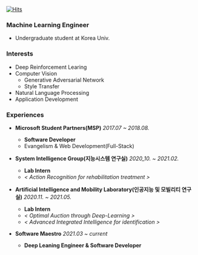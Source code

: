 [![Hits](https://hits.seeyoufarm.com/api/count/incr/badge.svg?url=https%3A%2F%2Fgithub.com%2Flongshiine&count_bg=%2379C83D&title_bg=%23555555&icon=&icon_color=%23E7E7E7&title=hits&edge_flat=false)](https://hits.seeyoufarm.com)

### Machine Learning Engineer
- Undergraduate student at Korea Univ.

### Interests
- Deep Reinforcement Learing  
- Computer Vision  
    - Generative Adversarial Network  
    - Style Transfer
- Natural Language Processing  
- Application Development  

### Experiences
- **Microsoft Student Partners(MSP)** *2017.07 ~ 2018.08.*  
    - **Software Developer**
    - Evangelism & Web Development(Full-Stack)  
  
- **System Intelligence Group(지능시스템 연구실)** *2020_10. ~ 2021.02.*  
    - **Lab Intern**     
    - *< Action Recognition for rehabilitation treatment >*
  
- **Artificial Intelligence and Mobility Laboratory(인공지능 및 모빌리티 연구실)** *2020.11. ~ 2021.05.*  
    - **Lab Intern**
    - *< Optimal Auction through Deep-Learning >*
    - *< Advanced Integrated Intelligence for identification >*
  
- **Software Maestro** *2021.03 ~ current*  
    - **Deep Leaning Engineer & Software Developer**
    
